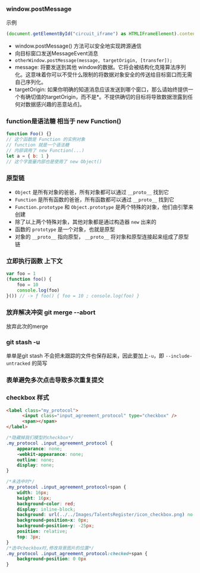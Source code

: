 ### window.postMessage

示例

```typescript
(document.getElementById("circuit_iframe") as HTMLIFrameElement).contentWindow.postMessage(data, "*");
```

- window.postMessage() 方法可以安全地实现跨源通信
- 向目标窗口发送MessageEvent消息
- ```otherWindow.postMessage(message, targetOrigin, [transfer]);```
- message: 将要发送到其他 window的数据。它将会被结构化克隆算法序列化。这意味着你可以不受什么限制的将数据对象安全的传送给目标窗口而无需自己序列化。
- targetOrigin: 如果你明确的知道消息应该发送到哪个窗口，那么请始终提供一个有确切值的targetOrigin，而不是*。不提供确切的目标将导致数据泄露到任何对数据感兴趣的恶意站点]。

### function是语法糖 相当于 new Function()

```javascript
function Foo() {}
// 这个函数是 Function 的实例对象
// function 就是一个语法糖
// 内部调用了 new Function(...)
let a = { b: 1 }
// 这个字面量内部也是使用了 new Object()
```

### 原型链

- ```Object``` 是所有对象的爸爸，所有对象都可以通过 ```__proto__``` 找到它
- ```Function``` 是所有函数的爸爸，所有函数都可以通过 ```__proto__``` 找到它
- ```Function.prototype``` 和 ```Object.prototype``` 是两个特殊的对象，他们由引擎来创建
- 除了以上两个特殊对象，其他对象都是通过构造器 ```new``` 出来的
- 函数的 ```prototype``` 是一个对象，也就是原型
- 对象的 ```__proto__``` 指向原型， ```__proto__``` 将对象和原型连接起来组成了原型链

[](https://github.com/KieSun/Blog/issues/2)

### 立即执行函数 上下文

```javascript
var foo = 1
(function foo() {
    foo = 10
    console.log(foo)
}()) // -> ƒ foo() { foo = 10 ; console.log(foo) }
```

### 放弃解决冲突 git merge --abort

放弃此次的merge 

### git stash -u

单单是git stash 不会把未跟踪的文件也保存起来，因此要加上`-u`，即 ```--include-untracked``` 的简写

### 表单避免多次点击导致多次重复提交

### checkbox 样式

```html
<label class="my_protocol">
      <input class="input_agreement_protocol" type="checkbox" />
      <span></span>
</label>
```

```css
/*隐藏掉我们模型的checkbox*/
.my_protocol .input_agreement_protocol {
    appearance: none;
    -webkit-appearance: none;
    outline: none;
    display: none;
}

/*未选中时*/        
.my_protocol .input_agreement_protocol+span {
    width: 16px;
    height: 16px;
    background-color: red;
    display: inline-block;
    background: url(../../Images/TalentsRegister/icon_checkbox.png) no-repeat;
    background-position-x: 0px;
    background-position-y: -25px;
    position: relative;
    top: 3px;
}
/*选中checkbox时,修改背景图片的位置*/            
.my_protocol .input_agreement_protocol:checked+span {
    background-position: 0 0px
}
```

###